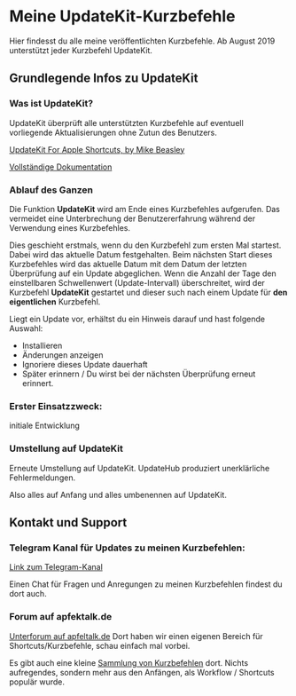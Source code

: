 # Meine UpdateKit-Kurzbefehle

Hier findesst du alle meine veröffentlichten Kurzbefehle. Ab August 2019 unterstützt jeder Kurzbefehl UpdateKit.

## Grundlegende Infos zu UpdateKit

### Was ist UpdateKit?

UpdateKit überprüft alle unterstützten Kurzbefehle auf eventuell vorliegende Aktualisierungen ohne Zutun des Benutzers.

[UpdateKit For Apple Shortcuts, by Mike Beasley](https://www.mikebeas.com/updatekit/)

[Vollständige Dokumentation](https://www.mikebeas.com/updatekit/docs/)

### Ablauf des Ganzen

Die Funktion **UpdateKit** wird am Ende eines Kurzbefehles aufgerufen. Das vermeidet eine Unterbrechung der Benutzererfahrung während der Verwendung eines Kurzbefehles.

Dies geschieht erstmals, wenn du den Kurzbefehl zum ersten Mal startest. Dabei wird das aktuelle Datum festgehalten. Beim nächsten Start dieses Kurzbefehles wird das aktuelle Datum mit dem Datum der letzten Überprüfung auf ein Update abgeglichen. Wenn die Anzahl der Tage den einstellbaren Schwellenwert (Update-Intervall) überschreitet, wird der Kurzbefehl **UpdateKit** gestartet und dieser such nach einem Update für **den eigentlichen** Kurzbefehl.

Liegt ein Update vor, erhältst du ein Hinweis darauf und hast folgende Auswahl:

+ Installieren
+ Änderungen anzeigen
+ Ignoriere dieses Update dauerhaft
+ Später erinnern / Du wirst bei der nächsten Überprüfung erneut erinnert.



###  Erster Einsatzzweck:

initiale Entwicklung

### Umstellung auf UpdateKit

Erneute Umstellung auf UpdateKit. UpdateHub produziert unerklärliche Fehlermeldungen.

Also alles auf Anfang und alles umbenennen auf UpdateKit.

## Kontakt und Support

### Telegram Kanal für Updates zu meinen Kurzbefehlen:

[Link zum Telegram-Kanal](https://t.me/SC_Updates_Gwadro)

Einen Chat für Fragen und Anregungen zu meinen Kurzbefehlen findest du dort auch.

### Forum auf apfektalk.de

[Unterforum auf apfeltalk.de](https://www.apfeltalk.de/community/threads/apple-kurzbefehle-hilfe-anleitungen-kfka.533890/) Dort haben wir einen eigenen Bereich für Shortcuts/Kurzbefehle, schau einfach mal vorbei.

Es gibt auch eine kleine [Sammlung von Kurzbefehlen](https://www.apfeltalk.de/community/threads/sammlung-nuetzlicher-kurzbefehle.534621/) dort. Nichts aufregendes, sondern mehr aus den Anfängen, als Workflow / Shortcuts populär wurde.
